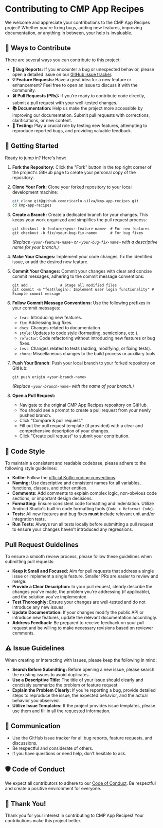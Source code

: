 # Contributing to CMP App Recipes

We welcome and appreciate your contributions to the CMP App Recipes project! Whether you're fixing bugs, adding new features, improving documentation, or anything in between, your help is invaluable.

## 🤝 Ways to Contribute

There are several ways you can contribute to this project:

* **🐛 Bug Reports:** If you encounter a bug or unexpected behavior, please open a detailed issue on our [GitHub issue tracker](https://github.com/ricarlo-silva/kmp-app-recipes/issues).
* **💡 Feature Requests:** Have a great idea for a new feature or enhancement? Feel free to open an issue to discuss it with the community.
* **🛠️ Pull Requests (PRs):** If you're ready to contribute code directly, submit a pull request with your well-tested changes.
* **📚 Documentation:** Help us make the project more accessible by improving our documentation. Submit pull requests with corrections, clarifications, or new content.
* **🧪 Testing:** Play a crucial role by testing new features, attempting to reproduce reported bugs, and providing valuable feedback.

## 🚀 Getting Started

Ready to jump in? Here's how:

1.  **Fork the Repository:** Click the "Fork" button in the top right corner of the project's GitHub page to create your personal copy of the repository.

2.  **Clone Your Fork:** Clone your forked repository to your local development machine:

    ```bash
    git clone git@github.com:ricarlo-silva/kmp-app-recipes.git
    cd kmp-app-recipes
    ```

3.  **Create a Branch:** Create a dedicated branch for your changes. This keeps your work organized and simplifies the pull request process:

    ```shell
    git checkout -b feature/<your-feature-name>  # For new features
    git checkout -b fix/<your-bug-fix-name>      # For bug fixes
    ```

    *(Replace `<your-feature-name>` or `<your-bug-fix-name>` with a descriptive name for your branch.)*

4.  **Make Your Changes:** Implement your code changes, fix the identified issue, or add the desired new feature.

5.  **Commit Your Changes:** Commit your changes with clear and concise commit messages, adhering to the commit message conventions:

    ```shell
    git add .             # Stage all modified files
    git commit -m "feat(login): Implement user login functionality" # Example commit message
    ```

6.  **Follow Commit Message Conventions:** Use the following prefixes in your commit messages:

    * `feat`: Introducing new features.
    * `fix`: Addressing bug fixes.
    * `docs`: Changes related to documentation.
    * `style`: Updates to code style (formatting, semicolons, etc.).
    * `refactor`: Code refactoring without introducing new features or bug fixes.
    * `test`: Changes related to tests (adding, modifying, or fixing tests).
    * `chore`: Miscellaneous changes to the build process or auxiliary tools.

7.  **Push Your Branch:** Push your local branch to your forked repository on GitHub:

    ```shell
    git push origin <your-branch-name>
    ```

    *(Replace `<your-branch-name>` with the name of your branch.)*

8.  **Open a Pull Request:**
    * Navigate to the original CMP App Recipes repository on GitHub.
    * You should see a prompt to create a pull request from your newly pushed branch.
    * Click "Compare & pull request."
    * Fill out the pull request template (if provided) with a clear and comprehensive description of your changes.
    * Click "Create pull request" to submit your contribution.

## 🎨 Code Style

To maintain a consistent and readable codebase, please adhere to the following style guidelines:

* **Kotlin:** Follow the [official Kotlin coding conventions](https://kotlinlang.org/docs/coding-conventions.html).
* **Naming:** Use descriptive and consistent names for all variables, functions, classes, and other entities.
* **Comments:** Add comments to explain complex logic, non-obvious code sections, or important design decisions.
* **Formatting:** Ensure consistent code formatting and indentation. Utilize Android Studio's built-in code formatting tools (`Code > Reformat Code`).
* **Tests:** All new features and bug fixes **must** include relevant unit and/or integration tests.
* **Run Tests:** Always run all tests locally before submitting a pull request to ensure your changes haven't introduced any regressions.

## Pull Request Guidelines

To ensure a smooth review process, please follow these guidelines when submitting pull requests:

* **Keep it Small and Focused:** Aim for pull requests that address a single issue or implement a single feature. Smaller PRs are easier to review and merge.
* **Provide a Clear Description:** In your pull request, clearly describe the changes you've made, the problem you're addressing (if applicable), and the solution you've implemented.
* **Test Thoroughly:** Ensure your changes are well-tested and do not introduce any new issues.
* **Update Documentation:** If your changes modify the public API or introduce new features, update the relevant documentation accordingly.
* **Address Feedback:** Be prepared to receive feedback on your pull request and be willing to make necessary revisions based on reviewer comments.

## ⚠️ Issue Guidelines

When creating or interacting with issues, please keep the following in mind:

* **Search Before Submitting:** Before opening a new issue, please search the existing issues to avoid duplicates.
* **Use a Descriptive Title:** The title of your issue should clearly and concisely summarize the problem or feature request.
* **Explain the Problem Clearly:** If you're reporting a bug, provide detailed steps to reproduce the issue, the expected behavior, and the actual behavior you observed.
* **Utilize Issue Templates:** If the project provides issue templates, please use them and fill in all the requested information.

## 💬 Communication

* Use the GitHub issue tracker for all bug reports, feature requests, and discussions.
* Be respectful and considerate of others.
* If you have questions or need help, don't hesitate to ask.

## 🛡️ Code of Conduct

We expect all contributors to adhere to our [Code of Conduct](CODE_OF_CONDUCT.md). Be respectful and create a positive environment for everyone.

## 🙏 Thank You!

Thank you for your interest in contributing to CMP App Recipes! Your contributions make this project better.
